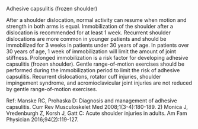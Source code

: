 Adhesive capsulitis (frozen shoulder)

After a shoulder dislocation, normal activity can resume when motion and strength in both arms is equal. Immobilization of the shoulder after a dislocation is recommended for at least 1 week. Recurrent shoulder dislocations are more common in younger patients and should be immobilized for 3 weeks in patients under 30 years of age. In patients over 30 years of age, 1 week of immobilization will limit the amount of joint stiffness. Prolonged immobilization is a risk factor for developing adhesive capsulitis (frozen shoulder). Gentle range-of-motion exercises should be performed during the immobilization period to limit the risk of adhesive capsulitis. Recurrent dislocations, rotator cuff injuries, shoulder impingement syndrome, and acromioclavicular joint injuries are not reduced by gentle range-of-motion exercises.

Ref: Manske RC, Prohaska D: Diagnosis and management of adhesive capsulitis. Curr Rev Musculoskelet Med 2008;1(3-4):180-189.  2) Monica J, Vredenburgh Z, Korsh J, Gatt C: Acute shoulder injuries in adults. Am Fam Physician 2016;94(2):119-127.